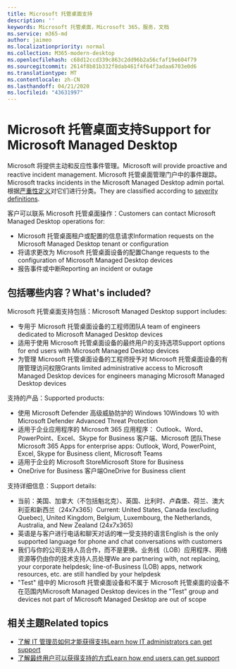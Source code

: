 ```yaml
---
title: Microsoft 托管桌面支持
description: ''
keywords: Microsoft 托管桌面，Microsoft 365，服务，文档
ms.service: m365-md
author: jaimeo
ms.localizationpriority: normal
ms.collection: M365-modern-desktop
ms.openlocfilehash: c68d12ccd339c863c2dd96b2a56cfaf19e604f79
ms.sourcegitcommit: 2614f8b81b332f8dab461f4f64f3adaa6703e0d6
ms.translationtype: MT
ms.contentlocale: zh-CN
ms.lasthandoff: 04/21/2020
ms.locfileid: "43631997"
---
```

# <a name="support-for-microsoft-managed-desktop"></a><span data-ttu-id="286b0-103">Microsoft 托管桌面支持</span><span class="sxs-lookup"><span data-stu-id="286b0-103">Support for Microsoft Managed Desktop</span></span>

<span data-ttu-id="286b0-104">Microsoft 将提供主动和反应性事件管理。</span><span class="sxs-lookup"><span data-stu-id="286b0-104">Microsoft will provide proactive and reactive incident management.</span></span> <span data-ttu-id="286b0-105">Microsoft 托管桌面管理门户中的事件跟踪。</span><span class="sxs-lookup"><span data-stu-id="286b0-105">Microsoft tracks incidents in the Microsoft Managed Desktop admin portal.</span></span> <span data-ttu-id="286b0-106">根据[严重性定义](../working-with-managed-desktop/admin-support.md#sev)对它们进行分类。</span><span class="sxs-lookup"><span data-stu-id="286b0-106">They are classified according to [severity definitions](../working-with-managed-desktop/admin-support.md#sev).</span></span>

<span data-ttu-id="286b0-107">客户可以联系 Microsoft 托管桌面操作：</span><span class="sxs-lookup"><span data-stu-id="286b0-107">Customers can contact Microsoft Managed Desktop operations for:</span></span>
- <span data-ttu-id="286b0-108">Microsoft 托管桌面租户或配置的信息请求</span><span class="sxs-lookup"><span data-stu-id="286b0-108">Information requests on the Microsoft Managed Desktop tenant or configuration</span></span>
- <span data-ttu-id="286b0-109">将请求更改为 Microsoft 托管桌面设备的配置</span><span class="sxs-lookup"><span data-stu-id="286b0-109">Change requests to the configuration of Microsoft Managed Desktop devices</span></span>
- <span data-ttu-id="286b0-110">报告事件或中断</span><span class="sxs-lookup"><span data-stu-id="286b0-110">Reporting an incident or outage</span></span>

## <a name="whats-included"></a><span data-ttu-id="286b0-111">包括哪些内容？</span><span class="sxs-lookup"><span data-stu-id="286b0-111">What's included?</span></span>

<span data-ttu-id="286b0-112">Microsoft 托管桌面支持包括：</span><span class="sxs-lookup"><span data-stu-id="286b0-112">Microsoft Managed Desktop support includes:</span></span>

- <span data-ttu-id="286b0-113">专用于 Microsoft 托管桌面设备的工程师团队</span><span class="sxs-lookup"><span data-stu-id="286b0-113">A team of engineers dedicated to Microsoft Managed Desktop devices</span></span>
- <span data-ttu-id="286b0-114">适用于使用 Microsoft 托管桌面设备的最终用户的支持选项</span><span class="sxs-lookup"><span data-stu-id="286b0-114">Support options for end users with Microsoft Managed Desktop devices</span></span>
- <span data-ttu-id="286b0-115">为管理 Microsoft 托管桌面设备的工程师授予对 Microsoft 托管桌面设备的有限管理访问权限</span><span class="sxs-lookup"><span data-stu-id="286b0-115">Grants limited administrative access to Microsoft Managed Desktop devices for engineers managing Microsoft Managed Desktop devices</span></span> 

<span data-ttu-id="286b0-116">支持的产品：</span><span class="sxs-lookup"><span data-stu-id="286b0-116">Supported products:</span></span>

- <span data-ttu-id="286b0-117">使用 Microsoft Defender 高级威胁防护的 Windows 10</span><span class="sxs-lookup"><span data-stu-id="286b0-117">Windows 10 with Microsoft Defender Advanced Threat Protection</span></span> 
- <span data-ttu-id="286b0-118">适用于企业应用程序的 Microsoft 365 应用程序： Outlook、Word、PowerPoint、Excel、Skype for Business 客户端、Microsoft 团队</span><span class="sxs-lookup"><span data-stu-id="286b0-118">These Microsoft 365 Apps for enterprise apps: Outlook, Word, PowerPoint, Excel, Skype for Business client, Microsoft Teams</span></span> 
- <span data-ttu-id="286b0-119">适用于企业的 Microsoft Store</span><span class="sxs-lookup"><span data-stu-id="286b0-119">Microsoft Store for Business</span></span> 
- <span data-ttu-id="286b0-120">OneDrive for Business 客户端</span><span class="sxs-lookup"><span data-stu-id="286b0-120">OneDrive for Business client</span></span> 

<span data-ttu-id="286b0-121">支持详细信息：</span><span class="sxs-lookup"><span data-stu-id="286b0-121">Support details:</span></span>

- <span data-ttu-id="286b0-122">当前：美国、加拿大（不包括魁北克）、英国、比利时、卢森堡、荷兰、澳大利亚和新西兰（24x7x365）</span><span class="sxs-lookup"><span data-stu-id="286b0-122">Current: United States, Canada (excluding Quebec), United Kingdom, Belgium, Luxembourg, the Netherlands, Australia, and New Zealand (24x7x365)</span></span> 
- <span data-ttu-id="286b0-123">英语是与客户进行电话和聊天对话的唯一受支持的语言</span><span class="sxs-lookup"><span data-stu-id="286b0-123">English is the only supported language for phone and chat conversations with customers</span></span> 
- <span data-ttu-id="286b0-124">我们与你的公司支持人员合作，而不是更换。业务线（LOB）应用程序、网络资源等仍由你的技术支持人员处理</span><span class="sxs-lookup"><span data-stu-id="286b0-124">We are partnering with, not replacing, your corporate helpdesk; line-of-Business (LOB) apps, network resources, etc. are still handled by your helpdesk</span></span> 
- <span data-ttu-id="286b0-125">"Test" 组中的 Microsoft 托管桌面设备和不属于 Microsoft 托管桌面的设备不在范围内</span><span class="sxs-lookup"><span data-stu-id="286b0-125">Microsoft Managed Desktop devices in the "Test" group and devices not part of Microsoft Managed Desktop are out of scope</span></span> 


## <a name="related-topics"></a><span data-ttu-id="286b0-126">相关主题</span><span class="sxs-lookup"><span data-stu-id="286b0-126">Related topics</span></span>

- [<span data-ttu-id="286b0-127">了解 IT 管理员如何才能获得支持</span><span class="sxs-lookup"><span data-stu-id="286b0-127">Learn how IT administrators can get support</span></span>](../working-with-managed-desktop/admin-support.md)
- [<span data-ttu-id="286b0-128">了解最终用户可以获得支持的方式</span><span class="sxs-lookup"><span data-stu-id="286b0-128">Learn how end users can get support</span></span>](../working-with-managed-desktop/end-user-support.md)

